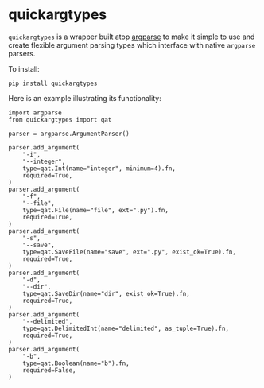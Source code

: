 # quickargtypes

`quickargtypes` is a wrapper built atop [argparse](https://docs.python.org/3/library/argparse.html) to make it simple to use and create flexible argument parsing types which interface with native `argparse` parsers.


To install:
```
pip install quickargtypes
```

Here is an example illustrating its functionality:
```
import argparse
from quickargtypes import qat

parser = argparse.ArgumentParser()

parser.add_argument(
    "-i",
    "--integer",
    type=qat.Int(name="integer", minimum=4).fn,
    required=True,
)
parser.add_argument(
    "-f",
    "--file",
    type=qat.File(name="file", ext=".py").fn,
    required=True,
)
parser.add_argument(
    "-s",
    "--save",
    type=qat.SaveFile(name="save", ext=".py", exist_ok=True).fn,
    required=True,
)
parser.add_argument(
    "-d",
    "--dir",
    type=qat.SaveDir(name="dir", exist_ok=True).fn,
    required=True,
)
parser.add_argument(
    "--delimited",
    type=qat.DelimitedInt(name="delimited", as_tuple=True).fn,
    required=True,
)
parser.add_argument(
    "-b",
    type=qat.Boolean(name="b").fn,
    required=False,
)
```